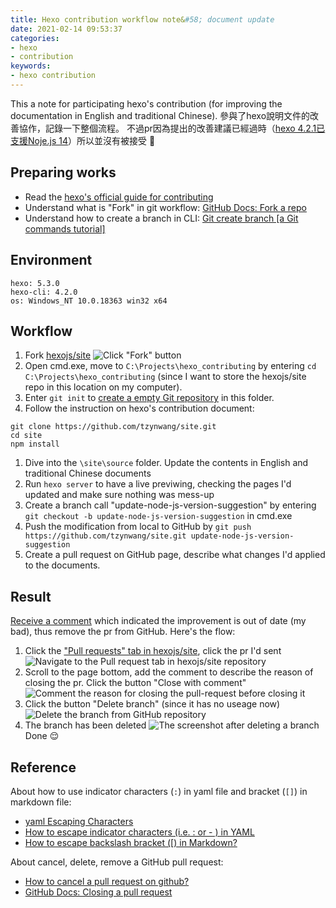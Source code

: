 ```yaml
---
title: Hexo contribution workflow note&#58; document update
date: 2021-02-14 09:53:37
categories:
- hexo
- contribution
keywords:
- hexo contribution
---
```


This a note for participating hexo's contribution (for improving the documentation in English and traditional Chinese).
參與了hexo說明文件的改善協作，記錄一下整個流程。
不過pr因為提出的改善建議已經過時（[hexo 4.2.1已支援Noje.js 14](https://github.com/hexojs/hexo/issues/4267#issuecomment-778646141)）所以並沒有被接受 🤣


## Preparing works
- Read the [hexo's official guide for contributing](https://hexo.io/docs/contributing)
- Understand what is "Fork" in git workflow: [GitHub Docs: Fork a repo](https://docs.github.com/en/github/getting-started-with-github/fork-a-repo)
- Understand how to create a branch in CLI: [Git create branch \[a Git commands tutorial\]](https://www.datree.io/resources/git-create-branch)



## Environment
```
hexo: 5.3.0
hexo-cli: 4.2.0
os: Windows_NT 10.0.18363 win32 x64
```


## Workflow
1. Fork [hexojs/site](https://github.com/hexojs/hexo)
![Click "Fork" button](fork-hexo-site.png)
1. Open cmd.exe, move to `C:\Projects\hexo_contributing` by entering `cd C:\Projects\hexo_contributing` (since I want to store the hexojs/site repo in this location on my computer).
1. Enter `git init` to [create a empty Git repository](https://git-scm.com/docs/git-init) in this folder.
1. Follow the instruction on hexo's contribution document:
```
git clone https://github.com/tzynwang/site.git
cd site
npm install
```
1. Dive into the `\site\source` folder. Update the contents in English and traditional Chinese documents
1. Run `hexo server` to have a live previwing, checking the pages I'd updated and make sure nothing was mess-up
1. Create a branch call "update-node-js-version-suggestion" by entering `git checkout -b update-node-js-version-suggestion` in cmd.exe
1. Push the modification from local to GitHub by `git push https://github.com/tzynwang/site.git update-node-js-version-suggestion`
1. Create a pull request on GitHub page, describe what changes I'd applied to the documents.


## Result
[Receive a comment](https://github.com/hexojs/hexo/issues/4267#issuecomment-778646141) which indicated the improvement is out of date (my bad), thus remove the pr from GitHub. Here's the flow:
1. Click the ["Pull requests" tab in hexojs/site](https://github.com/hexojs/hexo/pulls), click the pr I'd sent
![Navigate to the Pull request tab in hexojs/site repository](close-pr-00.png)
1. Scroll to the page bottom, add the comment to describe the reason of closing the pr. Click the button "Close with comment"
![Comment the reason for closing the pull-request before closing it](close-pr-01.png)
1. Click the button "Delete branch" (since it has no useage now)
![Delete the branch from GitHub repository](close-pr-02.png)
1. The branch has been deleted
![The screenshot after deleting a branch](close-pr-03.png)
Done 😌


## Reference
About how to use indicator characters (`:`) in yaml file and bracket (`[]`) in markdown file:
- [yaml Escaping Characters](https://riptutorial.com/yaml/example/25838/escaping-characters)
- [How to escape indicator characters (i.e. : or - ) in YAML](https://stackoverflow.com/a/19086251/15028185)
- [How to escape backslash bracket (\[) in Markdown?](https://stackoverflow.com/a/43011868/15028185)

About cancel, delete, remove a GitHub pull request:
- [How to cancel a pull request on github?](https://stackoverflow.com/a/10142727/15028185)
- [GitHub Docs: Closing a pull request](https://docs.github.com/en/github/collaborating-with-issues-and-pull-requests/closing-a-pull-request)